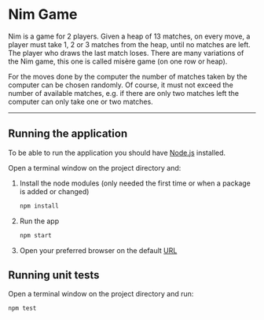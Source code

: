 # Nim Game

Nim is a game for 2 players. Given a heap of 13 matches, on every move, a player must take 1, 2 or 3 matches from the heap, until no matches are left. The player who draws the last match loses. There are many variations of the Nim game, this one is called misère game (on one row or heap).

For the moves done by the computer the number of matches taken by the computer can be chosen randomly. Of course, it must not exceed the number of available matches, e.g. if there are only two matches left the computer can only take one or two matches.

---

## Running the application

To be able to run the application you should have [Node.js](https://nodejs.org/en) installed.

Open a terminal window on the project directory and:

1.  Install the node modules (only needed the first time or when a package is added or changed)

    ```bash
    npm install
    ```

2.  Run the app

    ```bash
    npm start
    ```

3.  Open your preferred browser on the default [URL](http://localhost:4200/)

## Running unit tests

Open a terminal window on the project directory and run:

```bash
npm test
```
